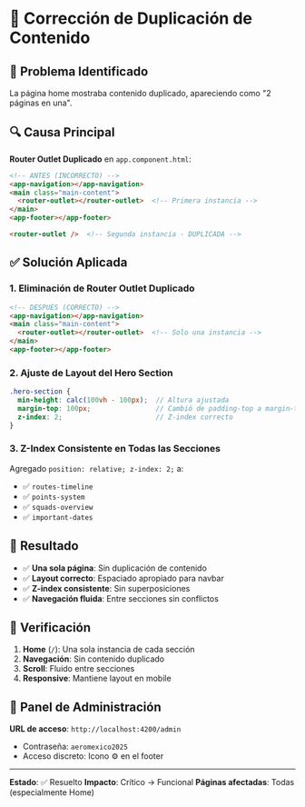 # 🔧 Corrección de Duplicación de Contenido

## 🐛 Problema Identificado
La página home mostraba contenido duplicado, apareciendo como "2 páginas en una".

## 🔍 Causa Principal
**Router Outlet Duplicado** en `app.component.html`:
```html
<!-- ANTES (INCORRECTO) -->
<app-navigation></app-navigation>
<main class="main-content">
  <router-outlet></router-outlet>  <!-- Primera instancia -->
</main>
<app-footer></app-footer>

<router-outlet />  <!-- Segunda instancia - DUPLICADA -->
```

## ✅ Solución Aplicada

### 1. **Eliminación de Router Outlet Duplicado**
```html
<!-- DESPUÉS (CORRECTO) -->
<app-navigation></app-navigation>
<main class="main-content">
  <router-outlet></router-outlet>  <!-- Solo una instancia -->
</main>
<app-footer></app-footer>
```

### 2. **Ajuste de Layout del Hero Section**
```scss
.hero-section {
  min-height: calc(100vh - 100px);  // Altura ajustada
  margin-top: 100px;                // Cambió de padding-top a margin-top
  z-index: 2;                       // Z-index correcto
}
```

### 3. **Z-Index Consistente en Todas las Secciones**
Agregado `position: relative; z-index: 2;` a:
- ✅ `routes-timeline`
- ✅ `points-system`
- ✅ `squads-overview`
- ✅ `important-dates`

## 🎯 Resultado
- ✅ **Una sola página**: Sin duplicación de contenido
- ✅ **Layout correcto**: Espaciado apropiado para navbar
- ✅ **Z-index consistente**: Sin superposiciones
- ✅ **Navegación fluida**: Entre secciones sin conflictos

## 📱 Verificación
1. **Home** (`/`): Una sola instancia de cada sección
2. **Navegación**: Sin contenido duplicado
3. **Scroll**: Fluido entre secciones
4. **Responsive**: Mantiene layout en mobile

## 🚀 Panel de Administración
**URL de acceso**: `http://localhost:4200/admin`
- Contraseña: `aeromexico2025`
- Acceso discreto: Icono ⚙️ en el footer

---

**Estado**: ✅ Resuelto
**Impacto**: Crítico → Funcional
**Páginas afectadas**: Todas (especialmente Home)